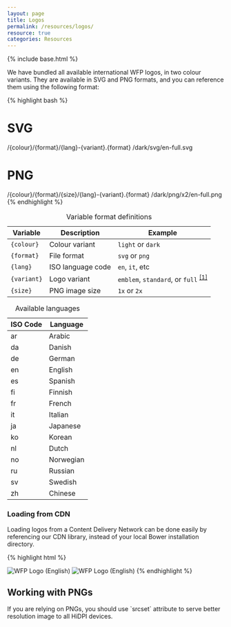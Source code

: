 ```yaml
---
layout: page
title: Logos
permalink: /resources/logos/
resource: true
categories: Resources
---
```

{% include base.html %}

We have bundled all available international WFP logos, in two colour variants. They are available in SVG and PNG formats, and you can reference them using the following format:

{% highlight bash %}
# SVG
/{colour}/{format}/{lang}-{variant}.{format}
/dark/svg/en-full.svg
# PNG
/{colour}/{format}/{size}/{lang}-{variant}.{format}
/dark/png/x2/en-full.png
{% endhighlight %}

<table class="wfp-table">
  <caption>Variable format definitions</caption>
  <thead>
    <tr>
      <th>Variable</th>
      <th>Description</th>
      <th>Example</th>
    </tr>
  </thead>
  <tbody>
    <tr>
      <td><code>{colour}</code></td>
      <td>Colour variant</td>
      <td><code>light</code> or <code>dark</code></td>
    </tr>
    <tr>
      <td><code>{format}</code></td>
      <td>File format</td>
      <td><code>svg</code> or <code>png</code></td>
    </tr>
    <tr>
      <td><code>{lang}</code></td>
      <td>ISO language code</td>
      <td><code>en</code>, <code>it</code>, etc</td>
    </tr>
    <tr>
      <td><code>{variant}</code></td>
      <td>Logo variant</td>
      <td><code>emblem</code>, <code>standard</code>, or <code>full</code> <sup><a href="{{ base }}/basics/branding/">[1]</a></sup></td>
    </tr>
    <tr>
      <td><code>{size}</code></td>
      <td>PNG image size</td>
      <td><code>1x</code> or <code>2x</code></td>
    </tr>
  </tbody>
</table>

<table class="wfp-table">
  <caption>Available languages</caption>
  <thead>
    <tr>
      <th>ISO Code</th>
      <th>Language</th>
    </tr>
  </thead>
  <tbody>
    <tr>
      <td>ar</td>
      <td>Arabic</td>
    </tr>
    <tr>
      <td>da</td>
      <td>Danish</td>
    </tr>
    <tr>
      <td>de</td>
      <td>German</td>
    </tr>
    <tr>
      <td>en</td>
      <td>English</td>
    </tr>
    <tr>
      <td>es</td>
      <td>Spanish</td>
    </tr>
    <tr>
      <td>fi</td>
      <td>Finnish</td>
    </tr>
    <tr>
      <td>fr</td>
      <td>French</td>
    </tr>
    <tr>
      <td>it</td>
      <td>Italian</td>
    </tr>
    <tr>
      <td>ja</td>
      <td>Japanese</td>
    </tr>
    <tr>
      <td>ko</td>
      <td>Korean</td>
    </tr>
    <tr>
      <td>nl</td>
      <td>Dutch</td>
    </tr>
    <tr>
      <td>no</td>
      <td>Norwegian</td>
    </tr>
    <tr>
      <td>ru</td>
      <td>Russian</td>
    </tr>
    <tr>
      <td>sv</td>
      <td>Swedish</td>
    </tr>
    <tr>
      <td>zh</td>
      <td>Chinese</td>
    </tr>
  </tbody>
</table>

### Loading from CDN
Loading logos from a Content Delivery Network can be done easily by referencing our CDN library, instead of your local Bower installation directory.

{% highlight html %}
<!-- SVG  -->
<img src="http://cdn.wfp.org/libraries/wfpui/{{ site.version }}/assets/logos/dark/svg/en-standard.svg" alt="WFP Logo (English)">
<!-- PNG -->
<img src="http://cdn.wfp.org/libraries/wfpui/{{ site.version }}/assets/logos/dark/png/1x/en-full.png" alt="WFP Logo (English)">
{% endhighlight %}

<div class="notice">
  <h2 class="title">Working with PNGs</h2>
  <p>If you are relying on PNGs, you should use `srcset` attribute to serve better resolution image to all HiDPI devices.</p>
</div>
